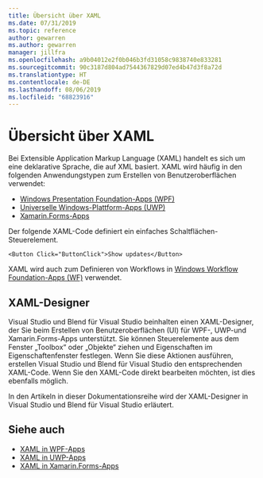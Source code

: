 ```yaml
---
title: Übersicht über XAML
ms.date: 07/31/2019
ms.topic: reference
author: gewarren
ms.author: gewarren
manager: jillfra
ms.openlocfilehash: a9b04012e2f0b046b3fd31058c9838740e833281
ms.sourcegitcommit: 90c3187d804ad7544367829d07ed4b47d3f8a72d
ms.translationtype: HT
ms.contentlocale: de-DE
ms.lasthandoff: 08/06/2019
ms.locfileid: "68823916"
---
```

# <a name="overview-of-xaml"></a>Übersicht über XAML

Bei Extensible Application Markup Language (XAML) handelt es sich um eine deklarative Sprache, die auf XML basiert. XAML wird häufig in den folgenden Anwendungstypen zum Erstellen von Benutzeroberflächen verwendet:

- [Windows Presentation Foundation-Apps (WPF)](/dotnet/framework/wpf/advanced/xaml-in-wpf)
- [Universelle Windows-Plattform-Apps (UWP)](/windows/uwp/xaml-platform/xaml-overview)
- [Xamarin.Forms-Apps](/xamarin/xamarin-forms/xaml/)

Der folgende XAML-Code definiert ein einfaches Schaltflächen-Steuerelement.

```xaml
<Button Click="ButtonClick">Show updates</Button>
```

XAML wird auch zum Definieren von Workflows in [Windows Workflow Foundation-Apps (WF)](/dotnet/framework/windows-workflow-foundation/serializing-workflows-and-activities-to-and-from-xaml) verwendet.

## <a name="xaml-designer"></a>XAML-Designer

Visual Studio und Blend für Visual Studio beinhalten einen XAML-Designer, der Sie beim Erstellen von Benutzeroberflächen (UI) für WPF-, UWP-und Xamarin.Forms-Apps unterstützt. Sie können Steuerelemente aus dem Fenster „Toolbox“ oder „Objekte“ ziehen und Eigenschaften im Eigenschaftenfenster festlegen. Wenn Sie diese Aktionen ausführen, erstellen Visual Studio und Blend für Visual Studio den entsprechenden XAML-Code. Wenn Sie den XAML-Code direkt bearbeiten möchten, ist dies ebenfalls möglich.

In den Artikeln in dieser Dokumentationsreihe wird der XAML-Designer in Visual Studio und Blend für Visual Studio erläutert.

## <a name="see-also"></a>Siehe auch

- [XAML in WPF-Apps](/dotnet/framework/wpf/advanced/xaml-in-wpf)
- [XAML in UWP-Apps](/windows/uwp/xaml-platform/xaml-overview)
- [XAML in Xamarin.Forms-Apps](/xamarin/xamarin-forms/xaml/)